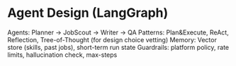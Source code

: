 # Agent Design (LangGraph)
Agents: Planner → JobScout → Writer → QA
Patterns: Plan&Execute, ReAct, Reflection, Tree-of-Thought (for design choice vetting)
Memory: Vector store (skills, past jobs), short-term run state
Guardrails: platform policy, rate limits, hallucination check, max-steps
